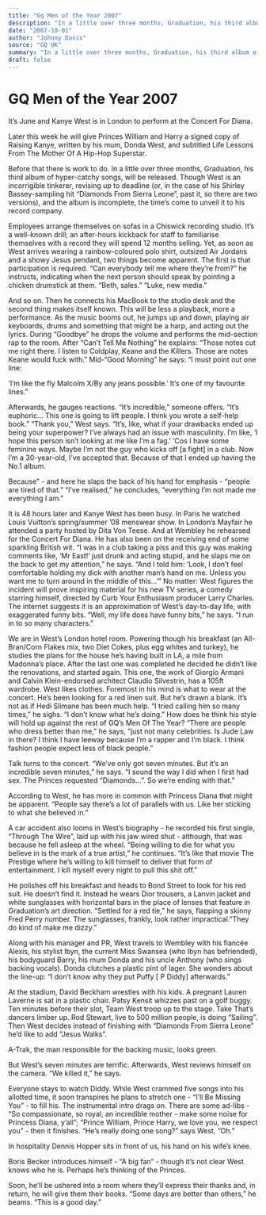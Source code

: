 ```yaml
---
title: "Gq Men of the Year 2007"
description: "In a little over three months, Graduation, his third album of hyper-catchy songs, will be released. West is an incorrigible tinkerer, revising up to deadline. It’s a well-known drill; an after-hours k..."
date: "2007-10-01"
author: "Johnny Davis"
source: "GQ UK"
summary: "In a little over three months, Graduation, his third album of hyper-catchy songs, will be released. West is an incorrigible tinkerer, revising up to deadline. It’s a well-known drill; an after-hours kickback for staff to familiarise themselves with a record they will spend 12 months selling."
draft: false
---
```


# GQ Men of the Year 2007

It’s June and Kanye West is in London to perform at the Concert For Diana.

Later this week he will give Princes William and Harry a signed copy of Raising Kanye, written by his mum, Donda West, and subtitled Life Lessons From The Mother Of A Hip-Hop Superstar.

Before that there is work to do. In a little over three months, Graduation, his third album of hyper-catchy songs, will be released. Though West is an incorrigible tinkerer, revising up to deadline (or, in the case of his Shirley Bassey-sampling hit “Diamonds From Sierra Leone”, past it, so there are two versions), and the album is incomplete, the time’s come to unveil it to his record company.

Employees arrange themselves on sofas in a Chiswick recording studio. It’s a well-known drill; an after-hours kickback for staff to familiarise themselves with a record they will spend 12 months selling. Yet, as soon as West arrives wearing a rainbow-coloured polo shirt, outsized Air Jordans and a showy Jesus pendant, two things become apparent. The first is that participation is required. “Can everybody tell me where they’re from?” he instructs, indicating when the next person should speak by pointing a chicken drumstick at them. “Beth, sales.” “Luke, new media.”

And so on. Then he connects his MacBook to the studio desk and the second thing makes itself known. This will be less a playback, more a performance. As the music booms out, he jumps up and down, playing air keyboards, drums and something that might be a harp, and acting out the lyrics. During “Goodbye” he drops the volume and performs the mid-section rap to the room. After “Can’t Tell Me Nothing” he explains: “Those notes cut me right there. I listen to Coldplay, Keane and the Killers. Those are notes Keane would fuck with.” Mid-“Good Morning” he says: “I must point out one line:

‘I’m like the fly Malcolm X/By any jeans possible.’ It’s one of my favourite lines.”

Afterwards, he gauges reactions. “It’s incredible,” someone offers. “It’s euphoric... This one is going to lift people. I think you wrote a self-help book.” “Thank you,” West says. “It’s, like, what if your drawbacks ended up being your superpower? I’ve always had an issue with masculinity. I’m like, ‘I hope this person isn’t looking at me like I’m a fag.’ ‘Cos I have some feminine ways. Maybe I’m not the guy who kicks off [a fight] in a club. Now I’m a 30-year-old, I’ve accepted that. Because of that I ended up having the No.1 album.

Because” - and here he slaps the back of his hand for emphasis - “people are tired of that.” “I’ve realised,” he concludes, “everything I’m not made me everything I am.”

It is 48 hours later and Kanye West has been busy. In Paris he watched Louis Vuitton’s spring/summer ’08 menswear show. In London’s Mayfair he attended a party hosted by Dita Von Teese. And at Wembley he rehearsed for the Concert For Diana. He has also been on the receiving end of some sparkling British wit. “I was in a club taking a piss and this guy was making comments like, ‘Mr East!’ just drunk and acting stupid, and he slaps me on the back to get my attention,” he says. “And I told him: ‘Look, I don’t feel comfortable holding my dick with another man’s hand on me. Unless you want me to turn around in the middle of this...’” No matter: West figures the incident will prove inspiring material for his new TV series, a comedy starring himself, directed by Curb Your Enthusiasm producer Larry Charles. The internet suggests it is an approximation of West’s day-to-day life, with exaggerated funny bits. “Well, my life does have funny bits,” he says. “I run in to so many characters.”

We are in West’s London hotel room. Powering though his breakfast (an All-Bran/Corn Flakes mix, two Diet Cokes, plus egg whites and turkey), he studies the plans for the house he’s having built in LA, a mile from Madonna’s place. After the last one was completed he decided he didn’t like the renovations, and started again. This one, the work of Giorgio Armani and Calvin Klein-endorsed architect Claudio Silvestrin, has a 105ft wardrobe. West likes clothes. Foremost in his mind is what to wear at the concert. He’s been looking for a red linen suit. But he’s drawn a blank. It’s not as if Hedi Slimane has been much help. “I tried calling him so many times,” he sighs. “I don’t know what he’s doing.” How does he think his style will hold up against the rest of GQ’s Men Of The Year? “There are people who dress better than me,” he says, “just not many celebrities. Is Jude Law in there? I think I have leeway because I’m a rapper and I’m black. I think fashion people expect less of black people.”

Talk turns to the concert. “We’ve only got seven minutes. But it’s an incredible seven minutes,” he says. “I sound the way I did when I first had sex. The Princes requested “Diamonds...”. So we’re ending with that.”

According to West, he has more in common with Princess Diana that might be apparent. “People say there’s a lot of parallels with us. Like her sticking to what she believed in.”

A car accident also looms in West’s biography - he recorded his first single, “Through The Wire”, laid up with his jaw wired shut - although, that was because he fell asleep at the wheel. “Being willing to die for what you believe in is the mark of a true artist,” he continues. “It’s like that movie The Prestige where he’s willing to kill himself to deliver that form of entertainment. I kill myself every night to pull this shit off.”

He polishes off his breakfast and heads to Bond Street to look for his red suit. He doesn’t find it. Instead he wears Dior trousers, a Lanvin jacket and white sunglasses with horizontal bars in the place of lenses that feature in Graduation’s art direction. “Settled for a red tie,” he says, flapping a skinny Fred Perry number. The sunglasses, frankly, look rather impractical.”They do kind of make me dizzy.”

Along with his manager and PR, West travels to Wembley with his fiancée Alexis, his stylist Ibyn, the current Miss Swansea (who Ibyn has befriended), his bodyguard Barry, his mum Donda and his uncle Anthony (who sings backing vocals). Donda clutches a plastic pint of lager. She wonders about the line-up: “I don’t know why they put Puffy [ P Diddy] afterwards.”

At the stadium, David Beckham wrestles with his kids. A pregnant Lauren Laverne is sat in a plastic chair. Patsy Kensit whizzes past on a golf buggy. Ten minutes before their slot, Team West troop up to the stage. Take That’s dancers limber up. Rod Stewart, live to 500 million people, is doing “Sailing”. Then West decides instead of finishing with “Diamonds From Sierra Leone” he’d like to add “Jesus Walks”.

A-Trak, the man responsible for the backing music, looks green.

But West’s seven minutes are terrific. Afterwards, West reviews himself on the camera. “We killed it,” he says.

Everyone stays to watch Diddy. While West crammed five songs into his allotted time, it soon transpires he plans to stretch one - “I’ll Be Missing You” - to fill his. The instrumental intro drags on. There are some ad-libs - “So compassionate, so royal, an incredible mother - make some noise for Princess Diana, y’all”; “Prince William, Prince Harry, we love you, we respect you” - then it finishes. “He’s really doing one song?” says West. “Oh.”

In hospitality Dennis Hopper sits in front of us, his hand on his wife’s knee.

Boris Becker introduces himself - “A big fan” - though it’s not clear West knows who he is. Perhaps he’s thinking of the Princes.

Soon, he’ll be ushered into a room where they’ll express their thanks and, in return, he will give them their books. “Some days are better than others,” he beams. “This is a good day.”
